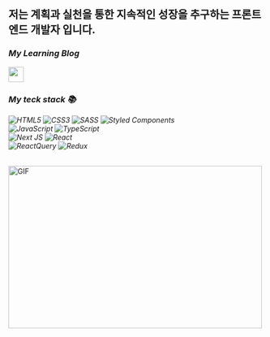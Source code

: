 <h2>저는 계획과 실천을 통한 지속적인 성장을 추구하는 프론트 엔드 개발자 입니다.</h2>

<p>
  <em>
    <h3> My Learning Blog    </h3>
      <a href="https://developer-jm.tistory.com/">
       <img src="https://i.namu.wiki/i/3wfnypmuLqLgi8fpExqgWTJjCvb1cqp3RKV_kq3IQA5tnrFTsIqm_Vrj1zpimBhQU3pCx444ySvuCnZwr7jD1luqf2Fhu1vduQWL9HoKnbwsrKMLnkT6V7z6ORbbAac9T5Do3OHmnzXsXrcR4qu8IQ.webp" height="30px" />
      </a>


 <br>
  <h3> My teck stack 📚 </h3>
    
![HTML5](https://img.shields.io/badge/html5-%23E34F26.svg?style=for-the-badge&logo=html5&logoColor=white) ![CSS3](https://img.shields.io/badge/css3-%231572B6.svg?style=for-the-badge&logo=css3&logoColor=white) ![SASS](https://img.shields.io/badge/SASS-hotpink.svg?style=for-the-badge&logo=SASS&logoColor=white) ![Styled Components](https://img.shields.io/badge/styled--components-DB7093?style=for-the-badge&logo=styled-components&logoColor=white)<br />
![JavaScript](https://img.shields.io/badge/javascript-%23323330.svg?style=for-the-badge&logo=javascript&logoColor=%23F7DF1E) ![TypeScript](https://img.shields.io/badge/typescript-%23007ACC.svg?style=for-the-badge&logo=typescript&logoColor=white)<br />
![Next JS](https://img.shields.io/badge/Next-black?style=for-the-badge&logo=next.js&logoColor=white) ![React](https://img.shields.io/badge/react-%2320232a.svg?style=for-the-badge&logo=react&logoColor=%2361DAFB)<br />
![ReactQuery](https://img.shields.io/badge/react--querty-ff4154.svg?style=for-the-badge&logo=react-query&logoColor=white) ![Redux](https://img.shields.io/badge/redux--toolkit-%23593d88.svg?style=for-the-badge&logo=redux&logoColor=white)<br />

  </em>
</p>
<br />

  <img align="center" alt="GIF" src="https://github.com/abhisheknaiidu/abhisheknaiidu/blob/master/code.gif?raw=true" width="500" height="320" />
  <p></p>
